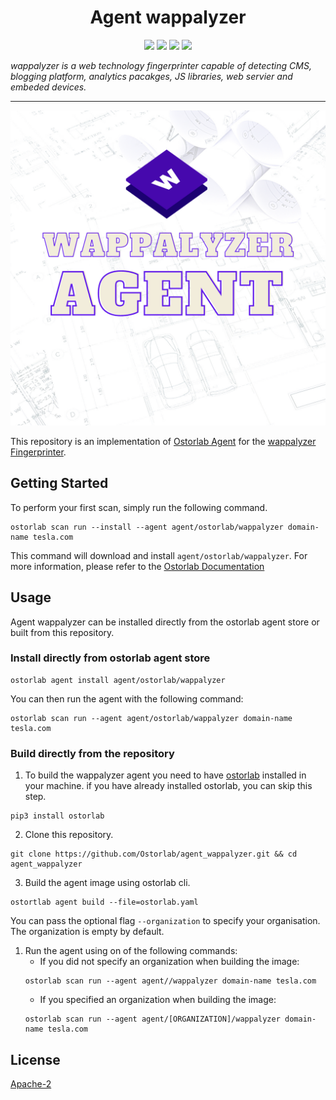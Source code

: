<h1 align="center">Agent wappalyzer</h1>

<p align="center">
<img src="https://img.shields.io/badge/License-Apache_2.0-brightgreen.svg">
<img src="https://img.shields.io/github/languages/top/ostorlab/agent_wappalyzer">
<img src="https://img.shields.io/github/stars/ostorlab/agent_wappalyzer">
<img src="https://img.shields.io/badge/PRs-welcome-brightgreen.svg">
</p>

_wappalyzer is a web technology fingerprinter capable of detecting CMS, blogging platform, analytics pacakges, JS libraries, web servier and embeded devices._

---

<p align="center">
<img src="https://github.com/Ostorlab/agent_wappalyzer/blob/main/images/logo.png" alt="agent-wappalyzer" />
</p>

This repository is an implementation of [Ostorlab Agent](https://pypi.org/project/ostorlab/) for the [wappalyzer Fingerprinter](https://github.com/urbanadventurer/wappalyzer.git).

## Getting Started
To perform your first scan, simply run the following command.
```shell
ostorlab scan run --install --agent agent/ostorlab/wappalyzer domain-name tesla.com
```

This command will download and install `agent/ostorlab/wappalyzer`.
For more information, please refer to the [Ostorlab Documentation](https://github.com/Ostorlab/ostorlab/blob/main/README.md)


## Usage

Agent wappalyzer can be installed directly from the ostorlab agent store or built from this repository.

 ### Install directly from ostorlab agent store

 ```shell
 ostorlab agent install agent/ostorlab/wappalyzer
 ```

You can then run the agent with the following command:

```shell
ostorlab scan run --agent agent/ostorlab/wappalyzer domain-name tesla.com
```


### Build directly from the repository

 1. To build the wappalyzer agent you need to have [ostorlab](https://pypi.org/project/ostorlab/) installed in your machine.  if you have already installed ostorlab, you can skip this step.

```shell
pip3 install ostorlab
```

 2. Clone this repository.

```shell
git clone https://github.com/Ostorlab/agent_wappalyzer.git && cd agent_wappalyzer
```

 3. Build the agent image using ostorlab cli.

 ```shell
 ostortlab agent build --file=ostorlab.yaml
 ```
 You can pass the optional flag `--organization` to specify your organisation. The organization is empty by default.

 1. Run the agent using on of the following commands:
	 * If you did not specify an organization when building the image:
	  ```shell
	  ostorlab scan run --agent agent//wappalyzer domain-name tesla.com
	  ```
	 * If you specified an organization when building the image:
	  ```shell
	  ostorlab scan run --agent agent/[ORGANIZATION]/wappalyzer domain-name tesla.com
	  ```


## License
[Apache-2](./LICENSE)
